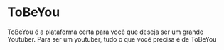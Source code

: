 # ToBeYou
ToBeYou é a plataforma certa para você que deseja ser um grande Youtuber. Para ser um youtuber, tudo o que você precisa é de ToBeYou
